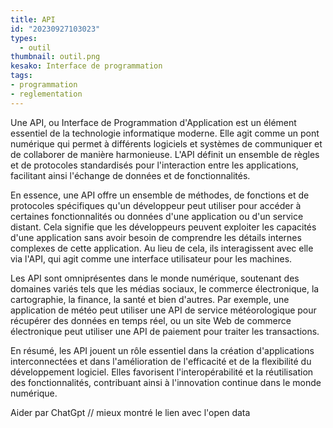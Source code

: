 ```yaml
---
title: API
id: "20230927103023"
types:
  - outil
thumbnail: outil.png
kesako: Interface de programmation
tags:
- programmation
- reglementation
---
```


Une API, ou Interface de Programmation d'Application est un élément essentiel de la technologie informatique moderne. Elle agit comme un pont numérique qui permet à différents logiciels et systèmes de communiquer et de collaborer de manière harmonieuse. L'API définit un ensemble de règles et de protocoles standardisés pour l'interaction entre les applications, facilitant ainsi l'échange de données et de fonctionnalités.

En essence, une API offre un ensemble de méthodes, de fonctions et de protocoles spécifiques qu'un développeur peut utiliser pour accéder à certaines fonctionnalités ou données d'une application ou d'un service distant. Cela signifie que les développeurs peuvent exploiter les capacités d'une application sans avoir besoin de comprendre les détails internes complexes de cette application. Au lieu de cela, ils interagissent avec elle via l'API, qui agit comme une interface utilisateur pour les machines.

Les API sont omniprésentes dans le monde numérique, soutenant des domaines variés tels que les médias sociaux, le commerce électronique, la cartographie, la finance, la santé et bien d'autres. Par exemple, une application de météo peut utiliser une API de service météorologique pour récupérer des données en temps réel, ou un site Web de commerce électronique peut utiliser une API de paiement pour traiter les transactions.

En résumé, les API jouent un rôle essentiel dans la création d'applications interconnectées et dans l'amélioration de l'efficacité et de la flexibilité du développement logiciel. Elles favorisent l'interopérabilité et la réutilisation des fonctionnalités, contribuant ainsi à l'innovation continue dans le monde numérique.

Aider par ChatGpt
// mieux montré le lien avec l'open data
